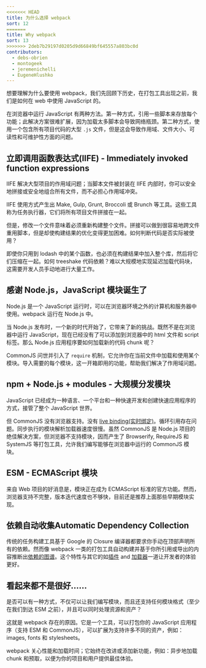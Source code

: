 ```yaml
---
<<<<<<< HEAD
title: 为什么选择 webpack
sort: 12
=======
title: Why webpack
sort: 13
>>>>>>> 2deb7b29197d0205d9d66849bf645557a803bc0d
contributors:
  - debs-obrien
  - montogeek
  - jeremenichelli
  - EugeneHlushko
---
```


想要理解为什么要使用 webpack，我们先回顾下历史，在打包工具出现之前，我们是如何在 web 中使用 JavaScript 的。

在浏览器中运行 JavaScript 有两种方法。第一种方式，引用一些脚本来存放每个功能；此解决方案很难扩展，因为加载太多脚本会导致网络瓶颈。第二种方式，使用一个包含所有项目代码的大型 `.js` 文件，但是这会导致作用域、文件大小、可读性和可维护性方面的问题。


## 立即调用函数表达式(IIFE) - Immediately invoked function expressions

IIFE 解决大型项目的作用域问题；当脚本文件被封装在 IIFE 内部时，你可以安全地拼接或安全地组合所有文件，而不必担心作用域冲突。

IIFE 使用方式产生出 Make, Gulp, Grunt, Broccoli 或 Brunch 等工具。这些工具称为任务执行器，它们将所有项目文件拼接在一起。

但是，修改一个文件意味着必须重新构建整个文件。拼接可以做到很容易地跨文件重用脚本，但是却使构建结果的优化变得更加困难。如何判断代码是否实际被使用？

即使你只用到 lodash 中的某个函数，也必须在构建结果中加入整个库，然后将它们压缩在一起。如何 treeshake 代码依赖？难以大规模地实现延迟加载代码块，这需要开发人员手动地进行大量工作。


## 感谢 Node.js，JavaScript 模块诞生了

Node.js 是一个 JavaScript 运行时，可以在浏览器环境之外的计算机和服务器中使用。webpack 运行在 Node.js 中。

当 Node.js 发布时，一个新的时代开始了，它带来了新的挑战。既然不是在浏览器中运行 JavaScript，现在已经没有了可以添加到浏览器中的 html 文件和 script 标签。那么 Node.js 应用程序要如何加载新的代码 chunk 呢？

CommonJS 问世并引入了 `require` 机制，它允许你在当前文件中加载和使用某个模块。导入需要的每个模块，这一开箱即用的功能，帮助我们解决了作用域问题。


## npm + Node.js + modules - 大规模分发模块

JavaScript 已经成为一种语言、一个平台和一种快速开发和创建快速应用程序的方式，接管了整个 JavaScript 世界。

但 CommonJS 没有浏览器支持。没有 [live binding(实时绑定)](https://medium.com/webpack/the-state-of-javascript-modules-4636d1774358)。循环引用存在问题。同步执行的模块解析加载器速度很慢。虽然 CommonJS 是 Node.js 项目的绝佳解决方案，但浏览器不支持模块，因而产生了 Browserify, RequireJS 和 SystemJS 等打包工具，允许我们编写能够在浏览器中运行的 CommonJS 模块。


## ESM - ECMAScript 模块

来自 Web 项目的好消息是，模块正在成为 ECMAScript 标准的官方功能。然而，浏览器支持不完整，版本迭代速度也不够快，目前还是推荐上面那些早期模块实现。

## 依赖自动收集Automatic Dependency Collection

传统的任务构建工具基于 Google 的 Closure 编译器都要求你手动在顶部声明所有的依赖。然而像 webpack 一类的打包工具自动构建并基于你所引用或导出的内容推断出[依赖的图谱](/concepts/dependency-graph/)。这个特性与其它的如[插件](/concepts/plugins/) and [加载器](/concepts/loaders/)一道让开发者的体验更好。

## 看起来都不是很好……

是否可以有一种方式，不仅可以让我们编写模块，而且还支持任何模块格式（至少在我们到达 ESM 之前），并且可以同时处理资源和资产？

这就是 webpack 存在的原因。它是一个工具，可以打包你的 JavaScript 应用程序（支持 ESM 和 CommonJS），可以扩展为支持许多不同的资产，例如：images, fonts 和 stylesheets。

webpack 关心性能和加载时间；它始终在改进或添加新功能，例如：异步地加载 chunk 和预取，以便为你的项目和用户提供最佳体验。
